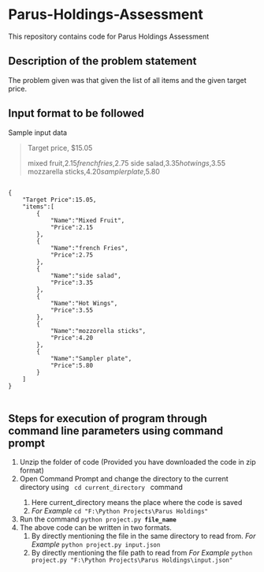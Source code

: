 # Parus-Holdings-Assessment
This repository contains code for Parus Holdings Assessment
<br>
## Description of the problem statement
The problem given was that given the list of all items and the given target price.
<br>
## Input format to be followed
Sample input data
<blockquote>
Target price, $15.05

mixed fruit,$2.15
french fries,$2.75
side salad,$3.35
hot wings,$3.55
mozzarella sticks,$4.20
sampler plate,$5.80

</blockquote>
<code>
{
	"Target Price":15.05,
	"items":[
		{
			"Name":"Mixed Fruit",
			"Price":2.15
		},
		{
			"Name":"french Fries",
			"Price":2.75
		},
		{
			"Name":"side salad",
			"Price":3.35
		},
		{
			"Name":"Hot Wings",
			"Price":3.55
		},
		{
			"Name":"mozzorella sticks",
			"Price":4.20
		},
		{
			"Name":"Sampler plate",
			"Price":5.80
		}
	]
}
</code>
<br>

## Steps for execution of program through command line parameters using command prompt
<ol>
  <li>Unzip the folder of code (Provided you have downloaded the code in zip format)</li>
  <li>Open Command Prompt and change the directory to the current directory using <code> cd current_directory </code> command</li>
  <ol>
    <li>Here current_directory means the place where the code is saved</li>
    <li> <i>For Example </i> <code>cd "F:\Python Projects\Parus Holdings"</code>
  </ol>
  <li>Run the command <code>python project.py <b>file_name</b></code></li>
  <li>The above code can be written in two formats.
  <ol>
    <li>By directly mentioning the file in the same directory to read from. <i>For Example</i> <code>python project.py input.json</code></li>
    <li> By directly mentioning the file path to read from <i>For Example</i> <code>python project.py "F:\Python Projects\Parus Holdings\input.json"</code></li>
  </ol>
</ol>
